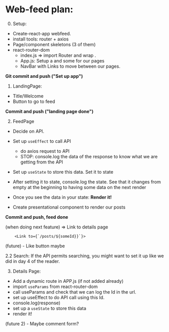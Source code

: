 # Web-feed plan:

0. Setup:

- Create-react-app webfeed.
- install tools: router + axios
- Page/component skeletons (3 of them)
- react-router-dom
  - index.js => import Router and wrap <App>.
  - App.js: Setup a <Switch> and some <Route > for our pages
  - NavBar with Links to move between our pages.

**Git commit and push ("Set up app")**

1. LandingPage:

- Title/Welcome
- Button to go to feed

**Commit and push ("landing page done")**

2. FeedPage

- Decide on API.
- Set up `useEffect` to call API
  - do axios request to API
  - STOP: console.log the data of the response to know what we are getting from the API
- Set up `useState` to store this data. Set it to state
- After setting it to state, console.log the state. See that it changes from empty at the beginning to having some data on the next render
- Once you see the data in your state: **Render it!**

- Create presentational component to render our posts

**Commit and push, feed done**

(when doing next feature)
=> Link to details page

        <Link to={`/posts/${someId}}`}>

(future) - Like button maybe

2.2 Search: If the API permits searching, you might want to set it up like we did in day 4 of the reader.

3. Details Page:

- Add a dynamic route in APP.js (if not added already)
- import `useParams` from react-router-dom
- call useParams and check that we can log the Id in the url.
- set up useEffect to do API call using this Id.
- console.log(response)
- set up a `useState` to store this data
- render it!

(future 2) - Maybe comment form?
